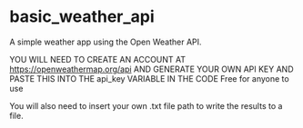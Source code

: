 # basic_weather_api
A simple weather app using the Open Weather API.

YOU WILL NEED TO CREATE AN ACCOUNT AT https://openweathermap.org/api AND GENERATE YOUR OWN API KEY AND PASTE THIS INTO THE api_key VARIABLE IN THE CODE 
Free for anyone to use

You will also need to insert your own .txt file path to write the results to a file.
